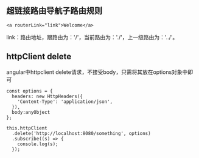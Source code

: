 ## 超链接路由导航子路由规则

```
<a routerLink="link">Welcome</a>
```

link：路由地址，跟路由为：'/'，当前路由为：'./'，上一级路由为：'../'。

## httpClient delete

angular中httpclient delete请求，不接受body，只需将其放在options对象中即可

```
const options = {
  headers: new HttpHeaders({
    'Content-Type': 'application/json',
  }),
  body:anyObject
};

this.httpClient
  .delete('http://localhost:8080/something', options)
  .subscribe((s) => {
    console.log(s);
  });
```

